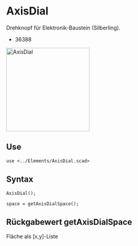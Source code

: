 # AxisDial
Drehknopf für Elektronik-Baustein (Silberling).
- 36388

<img width="222" alt="AxisDial" src="https://user-images.githubusercontent.com/48654609/166835026-b39c3ba1-eb84-4a1f-986e-c9f4818572aa.png">

## Use
```
use <../Elements/AxisDial.scad>
```

## Syntax
```
AxisDial();

space = getAxisDialSpace();
```

## Rückgabewert getAxisDialSpace
Fläche als \[x,y]-Liste